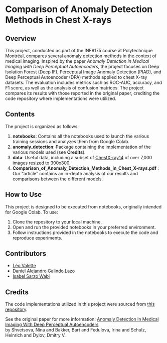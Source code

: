 # Comparison of Anomaly Detection Methods in Chest X-rays

## Overview
This project, conducted as part of the INF8175 course at Polytechnique Montréal, compares several anomaly detection 
methods in the context of medical imaging. Inspired by the paper 
*Anomaly Detection in Medical Imaging with Deep Perceptual Autoencoders*, the project focuses on Deep Isolation Forest 
(Deep IF), Perceptual Image Anomaly Detection (PIAD), and Deep Perceptual Autoencoder (DPA) methods applied to chest 
X-ray datasets. The evaluation includes metrics such as ROC-AUC, accuracy, and F1 score, as well as the analysis of 
confusion matrices. The project compares its results with those reported in the original paper, 
crediting the code repository where implementations were utilized.

## Contents
The project is organized as follows:
1. **notebooks**: Contains all the notebooks used to launch the various training sessions and analyzes them from Google Colab.
2. **anomaly_detection**: Package containing the implementation of the various models used (see **Credits**).
3. **data**: Useful data, including a subset of [ChestX-ray14](https://paperswithcode.com/dataset/chestx-ray14) of 
over 7,000 images resized to 300x300.
4. **Comparison_of_Anomaly_Detection_Methods_in_Chest_X-rays.pdf** : Our “article” contains an in-depth analysis of our results and comparisons between the different models.

## How to Use
This project is designed to be executed from notebooks, originally intended for Google Colab. To use:
1. Clone the repository to your local machine.
2. Open and run the provided notebooks in your preferred environment.
3. Follow instructions provided in the notebooks to execute the code and reproduce experiments.

## Contributors
- [Léo Valette](https://github.com/deca1111)
- [Daniel Alejandro Galindo Lazo](https://github.com/danigl00)
- [Isabel Sarzo Wabi](https://github.com/isabelsarzo)

## Credits
The code implementations utilized in this project were sourced from 
[this repository](https://github.com/ninatu/anomaly_detection). 

See the original paper for more information: [Anomaly Detection in Medical Imaging With Deep Perceptual Autoencoders](https://arxiv.org/abs/2006.13265)   
by Shvetsova, Nina and Bakker, Bart and Fedulova, Irina and Schulz, Heinrich and Dylov, Dmitry V.